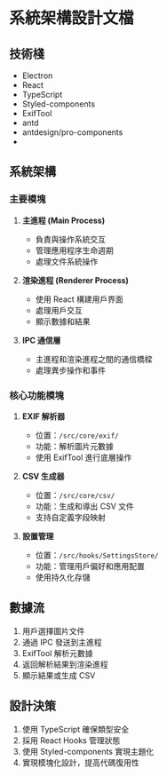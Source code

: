 # 系統架構設計文檔

## 技術棧

- Electron
- React
- TypeScript
- Styled-components
- ExifTool
- antd
- antdesign/pro-components
-

## 系統架構

### 主要模塊

1. **主進程 (Main Process)**

   - 負責與操作系統交互
   - 管理應用程序生命週期
   - 處理文件系統操作

2. **渲染進程 (Renderer Process)**

   - 使用 React 構建用戶界面
   - 處理用戶交互
   - 顯示數據和結果

3. **IPC 通信層**
   - 主進程和渲染進程之間的通信橋樑
   - 處理異步操作和事件

### 核心功能模塊

1. **EXIF 解析器**

   - 位置：`/src/core/exif/`
   - 功能：解析圖片元數據
   - 使用 ExifTool 進行底層操作

2. **CSV 生成器**

   - 位置：`/src/core/csv/`
   - 功能：生成和導出 CSV 文件
   - 支持自定義字段映射

3. **設置管理**
   - 位置：`/src/hooks/SettingsStore/`
   - 功能：管理用戶偏好和應用配置
   - 使用持久化存儲

## 數據流

1. 用戶選擇圖片文件
2. 通過 IPC 發送到主進程
3. ExifTool 解析元數據
4. 返回解析結果到渲染進程
5. 顯示結果或生成 CSV

## 設計決策

1. 使用 TypeScript 確保類型安全
2. 採用 React Hooks 管理狀態
3. 使用 Styled-components 實現主題化
4. 實現模塊化設計，提高代碼復用性
